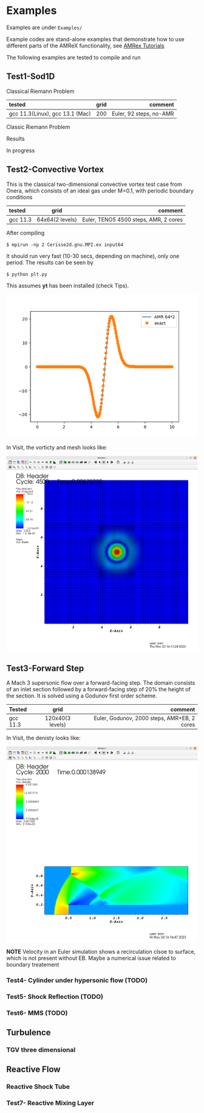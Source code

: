 # Examples

Examples are under `Examples/`

Example codes are stand-alone examples that demonstrate how to use different parts of the AMReX functionality, see [AMRex Tutorials](https://amrex-codes.github.io/amrex/tutorials_html/)

The following examples are tested to compile and run


## Test1-Sod1D


Classical Riemann Problem

tested | grid | comment
:----------- |:-------------:| -----------:
gcc 11.3(Linux), gcc 13.1 (Mac)       | 200        |  Euler,  92 steps, no-AMR

Classic Riemann Problem

Results

In progress 




## Test2-Convective Vortex

This is the classical two-dimensional convective vortex test case from Onera, which consists
of an ideal gas under M=0.1, with periodic boundary conditions

tested | grid | comment
:----------- |:-------------:| -----------:
gcc 11.3       | 64x64(2 levels)        |  Euler, TENO5 4500 steps, AMR,  2 cores

After compiling
```
$ mpirun -np 2 Cerisse2d.gnu.MPI.ex input64
```
It should run very fast (10-30 secs, depending on machine), only one period.
The results can be seen by
```
$ python plt.py
```
This assumes **yt** has been installed (check Tips).


![figure_test2](images/test2_plot.png)


In Visit, the vorticty and mesh looks like:

![figure_test2visit](images/test2_visit.png)

## Test3-Forward Step

A Mach 3 supersonic flow over a forward-facing step. The domain consists of an inlet section followed by a forward-facing step of 20% the height of the section.
It is solved using a Godunov first order scheme.


Tested | grid | comment
:----------- |:-------------:| -----------:
gcc 11.3       | 120x40(3 levels)        |  Euler, Godunov,  2000 steps, AMR+EB,  2 cores

In Visit, the denisty looks like:

![figure_test3rho](images/test3_visit.png)


**NOTE**
Velocity in an Euler simulation shows a recirculation clsoe to surface, which is
not present without EB. Maybe a numerical issue related to boundary treatement 


### Test4- Cylinder under hypersonic flow (TODO)


### Test5- Shock Reflection (TODO)


### Test6- MMS (TODO)


## Turbulence


### TGV three dimensional


## Reactive Flow


### Reactive Shock Tube

### Test7- Reactive Mixing Layer









